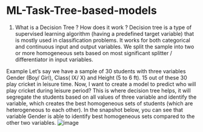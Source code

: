 # ML-Task-Tree-based-models

1. What is a Decision Tree ? How does it work ?
Decision tree is a type of supervised learning algorithm (having a predefined target variable) that is mostly used in classification problems. It works for both categorical and continuous input and output variables. We split the sample into two or more homogeneous sets based on most significant splitter / differentiator in input variables.

Example
Let’s say we have a sample of 30 students with three variables Gender (Boy/ Girl), Class( IX/ X) and Height (5 to 6 ft). 15 out of these 30 play cricket in leisure time. Now, I want to create a model to predict who will play cricket during leisure period?
This is where decision tree helps, it will segregate the students based on all values of three variable and identify the variable, which creates the best homogeneous sets of students (which are heterogeneous to each other). 
In the snapshot below, you can see that variable Gender is able to identify best homogeneous sets compared to the other two variables.
![image](https://user-images.githubusercontent.com/96951127/174425976-8141bc35-a04c-468a-a4d1-3bae8fc7167c.png)

